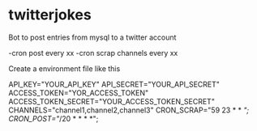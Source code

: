 # twitterjokes
Bot to post entries from mysql to a twitter account

-cron post every xx
-cron scrap channels every xx

Create a environment file like this 

API_KEY="YOUR_API_KEY"
API_SECRET="YOUR_API_SECRET"
ACCESS_TOKEN="YOR_ACCESS_TOKEN"
ACCESS_TOKEN_SECRET="YOUR_ACCESS_TOKEN_SECRET"
CHANNELS="channel1,channel2,channel3"
CRON_SCRAP="59 23 * * *";
CRON_POST="*/20 * * * *";